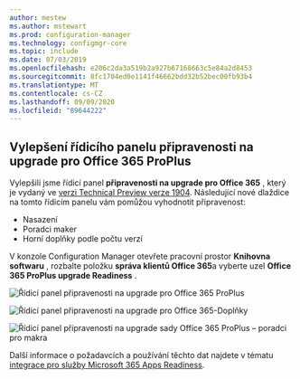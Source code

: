 ```yaml
---
author: mestew
ms.author: mstewart
ms.prod: configuration-manager
ms.technology: configmgr-core
ms.topic: include
ms.date: 07/03/2019
ms.openlocfilehash: e206c2da3a519b2a927b67168663c5e84a2d8453
ms.sourcegitcommit: 8fc1704ed0e1141f46662bdd32b52bec00fb93b4
ms.translationtype: MT
ms.contentlocale: cs-CZ
ms.lasthandoff: 09/09/2020
ms.locfileid: "89644222"
---
```

## <a name="improvements-to-office-365-proplus-upgrade-readiness-dashboard"></a>Vylepšení řídicího panelu připravenosti na upgrade pro Office 365 ProPlus
<!--4021125-->


Vylepšili jsme řídicí panel **připravenosti na upgrade pro Office 365** , který je vydaný ve [verzi Technical Preview verze 1904](../../technical-preview-1904.md#bkmk_o365). Následující nové dlaždice na tomto řídicím panelu vám pomůžou vyhodnotit připravenost:

- Nasazení
- Poradci maker
- Horní doplňky podle počtu verzí

V konzole Configuration Manager otevřete pracovní prostor **Knihovna softwaru** , rozbalte položku **správa klientů Office 365**a vyberte uzel **Office 365 ProPlus upgrade Readiness** .

![Řídicí panel připravenosti na upgrade pro Office 365 ProPlus](../../media/4021125-office-365-upgrade-readiness-dashboard.png)

![Řídicí panel připravenosti na upgrade pro Office 365-Doplňky](../../media/4021125-office-365-to-add-ins.png)

![Řídicí panel připravenosti na upgrade sady Office 365 ProPlus – poradci pro makra](../../media/4021125-office-365-macro-advisories.png)

Další informace o požadavcích a používání těchto dat najdete v tématu [integrace pro služby Microsoft 365 Apps Readiness](/sccm/sum/deploy-use/office-365-dashboard#bkmk_o365_readiness).